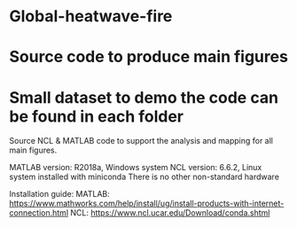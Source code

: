 # Global-heatwave-fire
# Source code to produce main figures
# Small dataset to demo the code can be found in each folder

Source NCL & MATLAB code to support the analysis and mapping for all main figures.

MATLAB version: R2018a, Windows system
NCL version: 6.6.2, Linux system installed with miniconda
There is no other non-standard hardware

Installation guide:
MATLAB: https://www.mathworks.com/help/install/ug/install-products-with-internet-connection.html
NCL: https://www.ncl.ucar.edu/Download/conda.shtml
